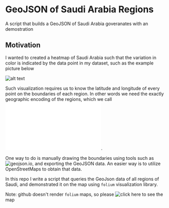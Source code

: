 # GeoJSON of Saudi Arabia Regions
A script that builds a GeoJSON of Saudi Arabia goveranates with an demostration

## Motivation
I wanted to created a heatmap of Saudi Arabia such that the variation in color is indicated by the data point in my dataset, such as the example picture below

![alt text](https://www.researchgate.net/profile/Hala_Elmorshedy/publication/282947082/figure/fig7/AS:285973712785414@1445192854943/Kingdom-of-Saudi-Arabia-map-showing-the-13-provinces-From-mapsopensourcecom_Q320.jpg)

Such visualization requires us to know the latitude and longitude of every point on the boundaries of each region. In other words we need the exactly geographic encoding of the regions, which we call ![GeoJson](GeoJson.org).
 
One way to do is manually drawing the boundaries using tools such as ![geojson.io](geojson.io), and exporting the GeoJSON data. An easier way is to utilize OpenStreetMaps to obtain that data. 

In this repo I write a script that queries the GeoJson data of all regions of Saudi, and demonstrated it on the map using `folium` visualization library.

Note: github doesn't render `folium` maps, so please ![click here](https://nbviewer.jupyter.org/github/wjdanalharthi/GeoJSON-of-Saudi-Arabia-Regions/blob/master/SA_regions_vis.ipynb) to see the map  
